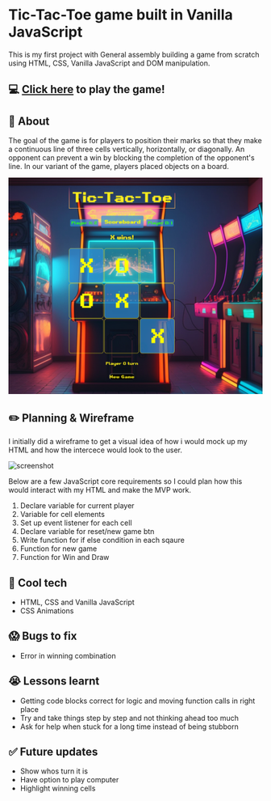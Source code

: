# Tic-Tac-Toe game built in Vanilla JavaScript

This is my first project with General assembly building a game from scratch using HTML, CSS, Vanilla JavaScript and DOM manipulation. 

## :computer: [Click here](https://ben-arlanda.github.io/Tic-Tac-Toe/) to play the game!

## :page_facing_up: About

The goal of the game is for players to position their marks so that they make a continuous line of three cells vertically, horizontally, or diagonally. An opponent can prevent a win by blocking the completion of the opponent's line. In our variant of the game, players placed objects on a board.

![screenshot](/images/Screenshot%202024-01-07%20at%205.18.03%20pm.png)

## :pencil2: Planning & Wireframe

I initially did a wireframe to get a visual idea of how i would mock up my HTML and how the intercece would look to the user.

![screenshot](/images/3EB10FCA-F928-4C3F-8BEA-B2A7421DC977.jpg)

Below are a few JavaScript core requirements so I could plan how this would interact with my HTML and make the MVP work.

1. Declare variable for current player
2. Variable for cell elements
3. Set up event listener for each cell
4. Declare variable for reset/new game btn
5. Write function for if else condition in each sqaure
6. Function for new game
7. Function for Win and Draw

## :rocket: Cool tech

- HTML, CSS and Vanilla JavaScript
- CSS Animations

## :scream: Bugs to fix

- Error in winning combination

## :sob: Lessons learnt

- Getting code blocks correct for logic and moving function calls in right place
- Try and take things step by step and not thinking ahead too much
- Ask for help when stuck for a long time instead of being stubborn

## :white_check_mark: Future updates

- Show whos turn it is
- Have option to play computer
- Highlight winning cells
